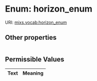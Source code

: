 
# Enum: horizon_enum




URI: [mixs.vocab:horizon_enum](https://w3id.org/mixs/vocab/horizon_enum)


## Other properties

|  |  |  |
| --- | --- | --- |

## Permissible Values

| Text | Meaning |
| :--- | --------: |

